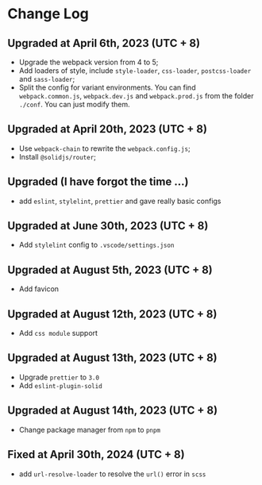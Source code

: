 # Change Log

## Upgraded at April 6th, 2023 (UTC + 8)

-   Upgrade the webpack version from 4 to 5;
-   Add loaders of style, include `style-loader`, `css-loader`, `postcss-loader` and `sass-loader`;
-   Split the config for variant environments. You can find `webpack.common.js`, `webpack.dev.js` and `webpack.prod.js` from the folder `./conf`. You can just modify them.

## Upgraded at April 20th, 2023 (UTC + 8)

-   Use `webpack-chain` to rewrite the `webpack.config.js`;
-   Install `@solidjs/router`;

## Upgraded (I have forgot the time ...)

-   add `eslint`, `stylelint`, `prettier` and gave really basic configs

## Upgraded at June 30th, 2023 (UTC + 8)

-   Add `stylelint` config to `.vscode/settings.json`

## Upgraded at August 5th, 2023 (UTC + 8)

-   Add favicon

## Upgraded at August 12th, 2023 (UTC + 8)

-   Add `css module` support

## Upgraded at August 13th, 2023 (UTC + 8)

-   Upgrade `prettier` to `3.0`
-   Add `eslint-plugin-solid`

## Upgraded at August 14th, 2023 (UTC + 8)

-   Change package manager from `npm` to `pnpm`

## Fixed at April 30th, 2024 (UTC + 8)

-   add `url-resolve-loader` to resolve the `url()` error in `scss`
